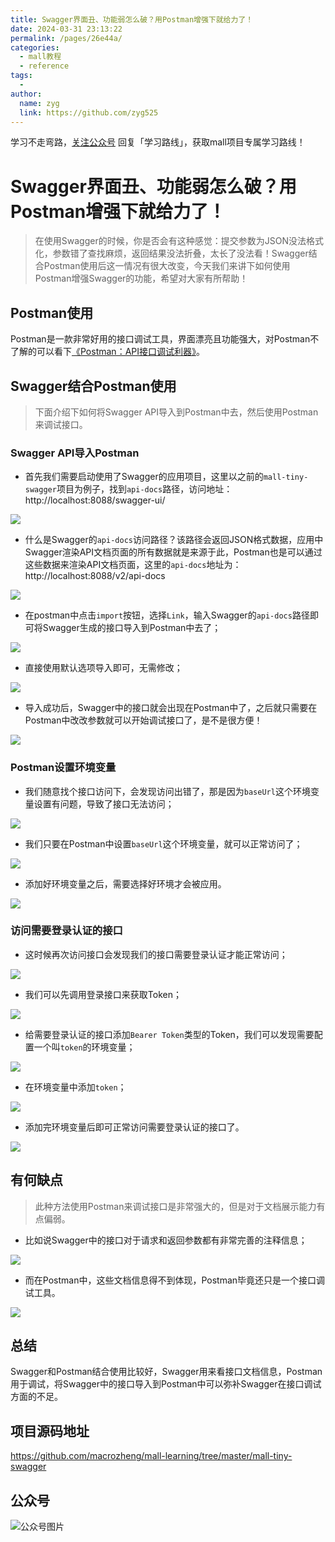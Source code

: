 ```yaml
---
title: Swagger界面丑、功能弱怎么破？用Postman增强下就给力了！
date: 2024-03-31 23:13:22
permalink: /pages/26e44a/
categories:
  - mall教程
  - reference
tags:
  - 
author: 
  name: zyg
  link: https://github.com/zyg525
---
```

学习不走弯路，[关注公众号](#公众号) 回复「学习路线」，获取mall项目专属学习路线！

# Swagger界面丑、功能弱怎么破？用Postman增强下就给力了！

> 在使用Swagger的时候，你是否会有这种感觉：提交参数为JSON没法格式化，参数错了查找麻烦，返回结果没法折叠，太长了没法看！Swagger结合Postman使用后这一情况有很大改变，今天我们来讲下如何使用Postman增强Swagger的功能，希望对大家有所帮助！

## Postman使用

Postman是一款非常好用的接口调试工具，界面漂亮且功能强大，对Postman不了解的可以看下[《Postman：API接口调试利器》](https://mp.weixin.qq.com/s/MORhwiRmDd0c44mYn5ZrXA)。

## Swagger结合Postman使用

> 下面介绍下如何将Swagger API导入到Postman中去，然后使用Postman来调试接口。

### Swagger API导入Postman

- 首先我们需要启动使用了Swagger的应用项目，这里以之前的`mall-tiny-swagger`项目为例子，找到`api-docs`路径，访问地址：http://localhost:8088/swagger-ui/

![](/img/mall/swagger_postman_01.png)

- 什么是Swagger的`api-docs`访问路径？该路径会返回JSON格式数据，应用中Swagger渲染API文档页面的所有数据就是来源于此，Postman也是可以通过这些数据来渲染API文档页面，这里的`api-docs`地址为：http://localhost:8088/v2/api-docs

![](/img/mall/swagger_postman_02.png)

- 在postman中点击`import`按钮，选择`Link`，输入Swagger的`api-docs`路径即可将Swagger生成的接口导入到Postman中去了；

![](/img/mall/swagger_postman_03.png)

- 直接使用默认选项导入即可，无需修改；

![](/img/mall/swagger_postman_04.png)

- 导入成功后，Swagger中的接口就会出现在Postman中了，之后就只需要在Postman中改改参数就可以开始调试接口了，是不是很方便！

![](/img/mall/swagger_postman_05.png)

### Postman设置环境变量

- 我们随意找个接口访问下，会发现访问出错了，那是因为`baseUrl`这个环境变量设置有问题，导致了接口无法访问；

![](/img/mall/swagger_postman_06.png)

- 我们只要在Postman中设置`baseUrl`这个环境变量，就可以正常访问了；

![](/img/mall/swagger_postman_07.png)

- 添加好环境变量之后，需要选择好环境才会被应用。

![](/img/mall/swagger_postman_08.png)

### 访问需要登录认证的接口

- 这时候再次访问接口会发现我们的接口需要登录认证才能正常访问；

![](/img/mall/swagger_postman_09.png)

- 我们可以先调用登录接口来获取Token；

![](/img/mall/swagger_postman_10.png)

- 给需要登录认证的接口添加`Bearer Token`类型的Token，我们可以发现需要配置一个叫`token`的环境变量；

![](/img/mall/swagger_postman_11.png)

- 在环境变量中添加`token`；

![](/img/mall/swagger_postman_12.png)

- 添加完环境变量后即可正常访问需要登录认证的接口了。

![](/img/mall/swagger_postman_13.png)

## 有何缺点

> 此种方法使用Postman来调试接口是非常强大的，但是对于文档展示能力有点偏弱。

- 比如说Swagger中的接口对于请求和返回参数都有非常完善的注释信息；

![](/img/mall/swagger_postman_14.png)

- 而在Postman中，这些文档信息得不到体现，Postman毕竟还只是一个接口调试工具。

![](/img/mall/swagger_postman_15.png)

## 总结

Swagger和Postman结合使用比较好，Swagger用来看接口文档信息，Postman用于调试，将Swagger中的接口导入到Postman中可以弥补Swagger在接口调试方面的不足。

## 项目源码地址

https://github.com/macrozheng/mall-learning/tree/master/mall-tiny-swagger

## 公众号

![公众号图片](http://macro-oss.oss-cn-shenzhen.aliyuncs.com/mall/banner/qrcode_for_macrozheng_258.jpg)